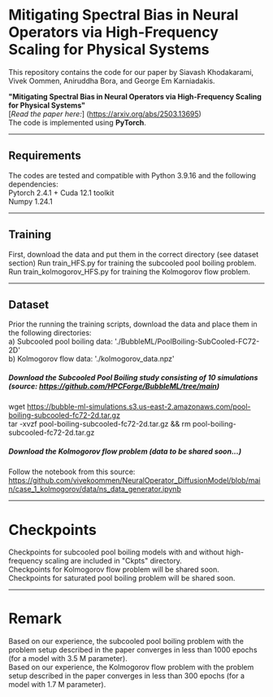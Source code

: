 # Mitigating Spectral Bias in Neural Operators via High-Frequency Scaling for Physical Systems

This repository contains the code for our paper by Siavash Khodakarami, Vivek Oommen, Aniruddha Bora, and George Em Karniadakis.

**"Mitigating Spectral Bias in Neural Operators via High-Frequency Scaling for Physical Systems"**  
[*Read the paper here:*] (https://arxiv.org/abs/2503.13695)  
The code is implemented using **PyTorch**.

---

## Requirements

The codes are tested and compatible with Python 3.9.16 and the following dependencies:  
Pytorch 2.4.1 + Cuda 12.1 toolkit  
Numpy 1.24.1  

---

## Training
First, download the data and put them in the correct directory (see dataset section)
Run train_HFS.py for training the subcooled pool boiling problem.  
Run train_kolmogorov_HFS.py for training the Kolmogorov flow problem.

---
## Dataset
Prior the running the training scripts, download the data and place them in the following directories:  
a) Subcooled pool boiling data: './BubbleML/PoolBoiling-SubCooled-FC72-2D'  
b) Kolmogorov flow data: './kolmogorov_data.npz'  

##### Download the Subcooled Pool Boiling study consisting of 10 simulations (source: https://github.com/HPCForge/BubbleML/tree/main)  
wget https://bubble-ml-simulations.s3.us-east-2.amazonaws.com/pool-boiling-subcooled-fc72-2d.tar.gz  
tar -xvzf pool-boiling-subcooled-fc72-2d.tar.gz && rm pool-boiling-subcooled-fc72-2d.tar.gz  

##### Download the Kolmogorov flow problem (data to be shared soon...)  
Follow the notebook from this source: https://github.com/vivekoommen/NeuralOperator_DiffusionModel/blob/main/case_1_kolmogorov/data/ns_data_generator.ipynb  

---
# Checkpoints
Checkpoints for subcooled pool boiling models with and without high-frequency scaling are included in "Ckpts" directory.  
Checkpoints for Kolmogorov flow problem will be shared soon.  
Checkpoints for saturated pool boiling problem will be shared soon.

---
# Remark  
Based on our experience, the subcooled pool boiling problem with the problem setup described in the paper converges in less than 1000 epochs (for a model with 3.5 M parameter).  
Based on our experience, the Kolmogorov flow problem with the problem setup described in the paper converges in less than 300 epochs (for a model with 1.7 M parameter).

